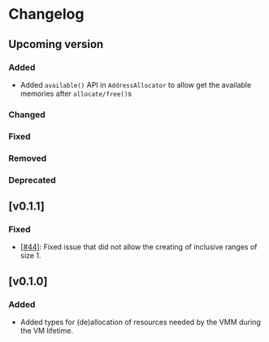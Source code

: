 # Changelog

## Upcoming version

### Added

- Added `available()` API in `AddressAllocator` to allow get the
  available memories after `allocate/free()`s

### Changed
### Fixed
### Removed
### Deprecated

## [v0.1.1]

### Fixed

- [[#44]](https://github.com/rust-vmm/vm-allocator/pull/44): Fixed issue that
  did not allow the creating of inclusive ranges of size 1.

## [v0.1.0]

### Added

- Added types for (de)allocation of resources needed by the VMM during the VM
  lifetime.
